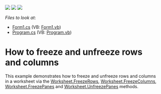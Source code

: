 <!-- default badges list -->
![](https://img.shields.io/endpoint?url=https://codecentral.devexpress.com/api/v1/VersionRange/128613622/13.1.6%2B)
[![](https://img.shields.io/badge/Open_in_DevExpress_Support_Center-FF7200?style=flat-square&logo=DevExpress&logoColor=white)](https://supportcenter.devexpress.com/ticket/details/E4844)
[![](https://img.shields.io/badge/📖_How_to_use_DevExpress_Examples-e9f6fc?style=flat-square)](https://docs.devexpress.com/GeneralInformation/403183)
<!-- default badges end -->
<!-- default file list -->
*Files to look at*:

* [Form1.cs](./CS/WindowsFormsApplication1/Form1.cs) (VB: [Form1.vb](./VB/WindowsFormsApplication1/Form1.vb))
* [Program.cs](./CS/WindowsFormsApplication1/Program.cs) (VB: [Program.vb](./VB/WindowsFormsApplication1/Program.vb))
<!-- default file list end -->
# How to freeze and unfreeze rows and columns


<p>This example demonstrates how to freeze and unfreeze rows and columns in a worksheet via the <a href="http://documentation.devexpress.com/#CoreLibraries/DevExpressSpreadsheetWorksheet_FreezeRowstopic"><u>Worksheet.FreezeRows</u></a>, <a href="http://documentation.devexpress.com/#CoreLibraries/DevExpressSpreadsheetWorksheet_FreezeColumnstopic"><u>Worksheet.FreezeColumns</u></a>, <a href="http://documentation.devexpress.com/#CoreLibraries/DevExpressSpreadsheetWorksheet_FreezePanestopic"><u>Worksheet.FreezePanes</u></a> and <a href="http://documentation.devexpress.com/#CoreLibraries/DevExpressSpreadsheetWorksheet_UnfreezePanestopic"><u>Worksheet.UnfreezePanes</u></a> methods. </p>

<br/>


